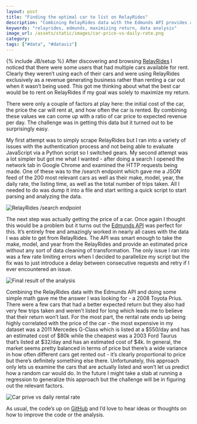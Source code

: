 ```yaml
---
layout: post
title: "Finding the optimal car to list on RelayRides"
description: "Combining RelayRides data with the Edmunds API provides an interesting look into the best car to list on RelayRides."
keywords: "relayrides, edmunds, maximizing return, data analysis"
image_url: /assets/static/images/car-price-vs-daily-rate.png
category:
tags: ["#data", "#dataviz"]
---
```

{% include JB/setup %}
After discovering and browsing <a href="https://relayrides.com/" target="_blank">RelayRides</a> I noticed that there were some users that had multiple cars available for rent. Clearly they weren’t using each of their cars and were using RelayRides exclusively as a revenue generating business rather than renting a car out when it wasn’t being used. This got me thinking about what the best car would be to rent on RelayRides if my goal was solely to maximize my return.

There were only a couple of factors at play here: the initial cost of the car, the price the car will rent at, and how often the car is rented. By combining these values we can come up with a ratio of car price to expected revenue per day. The challenge was in getting this data but it turned out to be surprisingly easy.

My first attempt was to simply scrape RelayRides but I ran into a variety of issues with the authentication process and not being able to evaluate JavaScript via a Python script so I switched gears. My second attempt was a lot simpler but got me what I wanted - after doing a search I opened the network tab in Google Chrome and examined the HTTP requests being made. One of these was to the /search endpoint which gave me a JSON feed of the 200 most relevant cars as well as their make, model, year, the daily rate, the listing time, as well as the total number of trips taken. All I needed to do was dump it into a file and start writing a quick script to start parsing and analyzing the data.

<div class="thumbnail">
  <img src="{{ IMG_PATH }}relay-rides-screenshot.png" alt="RelayRides /search endpoint" />
</div>

The next step was actually getting the price of a car. Once again I thought this would be a problem but it turns out the <a href="http://developer.edmunds.com/" target="_blank">Edmunds API</a> was perfect for this. It’s entirely free and amazingly worked in nearly all cases with the data I was able to get from RelayRides. The API was smart enough to take the make, model, and year from the RelayRides and provide an estimated price without any sort of data cleaning of transformation. The only issue I ran into was a few rate limiting errors when I decided to parallelize my script but the fix was to just introduce a delay between consecutive requests and retry if I ever encountered an issue.

<div class="thumbnail">
  <img src="{{ IMG_PATH }}relay-rides-analysis-excel.png" alt="Final result of the analysis" />
</div>

Combining the RelayRides data with the Edmunds API and doing some simple math gave me the answer I was looking for - a 2008 Toyota Prius. There were a few cars that had a better expected return but they also had very few trips taken and weren’t listed for long which leads me to believe that their return won’t last. For the most part, the rental rate ends up being highly correlated with the price of the car - the most expensive in my dataset was a 2011 Mercedes G-Class which is listed at a $550/day and has an estimated cost of $80k while the cheapest was a 2003 Ford Taurus that’s listed at $32/day and has an estimated cost of $4k. In general, the market seems pretty balanced in terms of price but there’s a wide variance in how often different cars get rented out - it’s clearly proportional to price but there’s definitely something else there. Unfortunately, this approach only lets us examine the cars that are actually listed and won’t let us predict how a random car would do. In the future I might take a stab at running a regression to generalize this approach but the challenge will be in figuring out the relevant factors.

<div class="thumbnail">
  <img src="{{ IMG_PATH }}car-price-vs-daily-rate.png" alt="Car prive vs daily rental rate" />
</div>

As usual, the code’s up on <a href="https://github.com/dangoldin/relay-rides-analysis" target="_blank">GitHub</a> and I’d love to hear ideas or thoughts on how to improve the code or the analysis.
